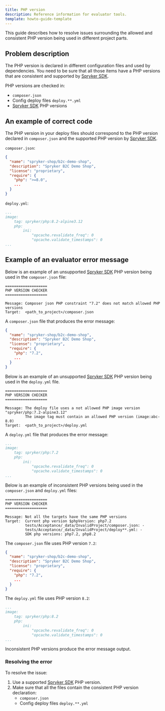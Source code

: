 ```yaml
---
title: PHP version
description: Reference information for evaluator tools.
template: howto-guide-template
---
```


This guide describes how to resolve issues surrounding the allowed and consistent PHP version being used in different project parts.

## Problem description

The PHP version is declared in different configuration files and used by dependencies.
You need to be sure that all those items have a PHP versions that are consistent and supported by [Spryker SDK](https://docs.spryker.com/docs/sdk/dev/spryker-sdk.html).

PHP versions are checked in:
- `composer.json`
- Config deploy files `deploy.**.yml`
- [Spryker SDK](https://docs.spryker.com/docs/sdk/dev/spryker-sdk.html) PHP versions

## An example of correct code

The PHP version in your deploy files should correspond to the PHP version declared in `composer.json` and the supported PHP version by [Spryker SDK](https://docs.spryker.com/docs/sdk/dev/spryker-sdk.html).

`composer.json`:

```json
{
  "name": "spryker-shop/b2c-demo-shop",
  "description": "Spryker B2C Demo Shop",
  "license": "proprietary",
  "require": {
    "php": ">=8.0",
    ...
  }
}
```

`deploy.yml`:

```yaml
...
image:
    tag: spryker/php:8.2-alpine3.12
    php:
        ini:
            "opcache.revalidate_freq": 0
            "opcache.validate_timestamps": 0
...
```

## Example of an evaluator error message

Below is an example of an unsupported [Spryker SDK](https://docs.spryker.com/docs/sdk/dev/spryker-sdk.html) PHP version being used in the `composer.json` file:

```shell
===================
PHP VERSION CHECKER
===================

Message: Composer json PHP constraint "7.2" does not match allowed PHP versions
Target:  <path_to_project>/composer.json
```

A `composer.json` file that produces the error message:

```json
{
  "name": "spryker-shop/b2c-demo-shop",
  "description": "Spryker B2C Demo Shop",
  "license": "proprietary",
  "require": {
    "php": "7.2",
    ...
  }
}
```

Below is an example of an unsupported [Spryker SDK](https://docs.spryker.com/docs/sdk/dev/spryker-sdk.html) PHP version being used in the `deploy.yml` file.

```shell
===================
PHP VERSION CHECKER
===================

Message: The deploy file uses a not allowed PHP image version "spryker/php:7.2-alpine3.12"
         The image tag must contain an allowed PHP version (image:abc-8.0)
Target:  <path_to_project>/deploy.yml
```

A `deploy.yml` file that produces the error message:

```yaml
...
image:
    tag: spryker/php:7.2
    php:
        ini:
            "opcache.revalidate_freq": 0
            "opcache.validate_timestamps": 0
...
```

Below is an example of inconsistent PHP versions being used in the `composer.json` and `deploy.yml` files:

```shell
===================
PHP VERSION CHECKER
===================

Message: Not all the targets have the same PHP versions
Target:  Current php version $phpVersion: php7.2
         tests/Acceptance/_data/InvalidProject/composer.json: -
         tests/Acceptance/_data/InvalidProject/deploy**.yml: -
         SDK php versions: php7.2, php8.2
```

The `composer.json` file uses PHP version `7.2`:

```json
{
  "name": "spryker-shop/b2c-demo-shop",
  "description": "Spryker B2C Demo Shop",
  "license": "proprietary",
  "require": {
    "php": "7.2",
    ...
  }
}
```

The `deploy.yml` file uses PHP version `8.2`:

```yaml
...
image:
    tag: spryker/php:8.2
    php:
        ini:
            "opcache.revalidate_freq": 0
            "opcache.validate_timestamps": 0
...
```

Inconsistent PHP versions produce the error message output.

### Resolving the error

To resolve the issue:
1. Use a supported [Spryker SDK](https://docs.spryker.com/docs/sdk/dev/spryker-sdk.html) PHP version.
2. Make sure that all the files contain the consistent PHP version declaration:
   - `composer.json`
   - Config deploy files `deploy.**.yml`
